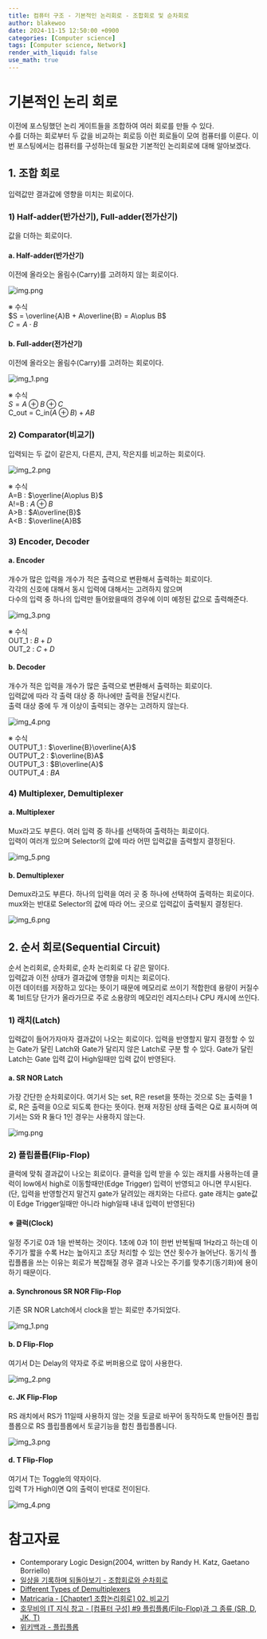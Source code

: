 ```yaml
---
title: 컴퓨터 구조 - 기본적인 논리회로 - 조합회로 및 순차회로
author: blakewoo
date: 2024-11-15 12:50:00 +0900
categories: [Computer science]
tags: [Computer science, Network] 
render_with_liquid: false
use_math: true
---
```


# 기본적인 논리 회로
이전에 포스팅했던 논리 게이트들을 조합하여 여러 회로를 만들 수 있다.   
수를 더하는 회로부터 두 값을 비교하는 회로등 이런 회로들이 모여 컴퓨터를 이룬다.
이번 포스팅에서는 컴퓨터를 구성하는데 필요한 기본적인 논리회로에 대해 알아보겠다.

## 1. 조합 회로
입력값만 결과값에 영향을 미치는 회로이다.

### 1) Half-adder(반가산기), Full-adder(전가산기)
값을 더하는 회로이다.

#### a. Half-adder(반가산기)
이전에 올라오는 올림수(Carry)를 고려하지 않는 회로이다.   

![img.png](/assets/blog/cs/logical_circuit/basic_conbination_circuit/img.png)

※ 수식   
$S = \overline{A}B + A\overline{B} = A\oplus B$      
$C = A\cdot B$

#### b. Full-adder(전가산기)
이전에 올라오는 올림수(Carry)를 고려하는 회로이다.    

![img_1.png](/assets/blog/cs/logical_circuit/basic_conbination_circuit/img_1.png)

※ 수식   
$S = A\oplus B \oplus C$   
C_out = C_in$(A \oplus B) + AB$

### 2) Comparator(비교기)
입력되는 두 값이 같은지, 다른지, 큰지, 작은지를 비교하는 회로이다.

![img_2.png](/assets/blog/cs/logical_circuit/basic_conbination_circuit/img_2.png)

※ 수식   
A=B : $\overline{A\oplus B}$   
A!=B : $A \oplus B$   
A>B : $A\overline{B}$   
A<B : $\overline{A}B$


### 3) Encoder, Decoder
#### a. Encoder
개수가 많은 입력을 개수가 적은 출력으로 변환해서 출력하는 회로이다.   
각각의 신호에 대해서 동시 입력에 대해서는 고려하지 않으며   
다수의 입력 중 하나의 입력만 들어왔을때의 경우에 이미 예정된 값으로 출력해준다.

![img_3.png](/assets/blog/cs/logical_circuit/basic_conbination_circuit/img_3.png)

※ 수식   
OUT_1 : $B+D$   
OUT_2 : $C+D$

#### b. Decoder
개수가 적은 입력을 개수가 많은 출력으로 변환해서 출력하는 회로이다.   
입력값에 따라 각 출력 대상 중 하나에만 출력을 전달시킨다.   
출력 대상 중에 두 개 이상이 출력되는 경우는 고려하지 않는다.

![img_4.png](/assets/blog/cs/logical_circuit/basic_conbination_circuit/img_4.png)

※ 수식   
OUTPUT_1 : $\overline{B}\overline{A}$   
OUTPUT_2 : $\overline{B}A$   
OUTPUT_3 : $B\overline{A}$   
OUTPUT_4 : $BA$

### 4) Multiplexer, Demultiplexer
#### a. Multiplexer
Mux라고도 부른다. 여러 입력 중 하나를 선택하여 출력하는 회로이다.   
입력이 여러개 있으며 Selector의 값에 따라 어떤 입력값을 출력할지 결정된다.

![img_5.png](/assets/blog/cs/logical_circuit/basic_conbination_circuit/img_5.png)


#### b. Demultiplexer
Demux라고도 부른다. 하나의 입력을 여러 곳 중 하나에 선택하여 출력하는 회로이다.   
mux와는 반대로 Selector의 값에 따라 어느 곳으로 입력값이 출력될지 결정된다.

![img_6.png](/assets/blog/cs/logical_circuit/basic_conbination_circuit/img_6.png)

## 2. 순서 회로(Sequential Circuit)
순서 논리회로, 순차회로, 순차 논리회로 다 같은 말이다.   
입력값과 이전 상태가 결과값에 영향을 미치는 회로이다.   
이전 데이터를 저장하고 있다는 뜻이기 때문에 메모리로 쓰이기 적합한데
용량이 커질수록 1비트당 단가가 올라가므로 주로 소용량의 메모리인 레지스터나 CPU 캐시에 쓰인다.

### 1) 래치(Latch)
입력값이 들어가자마자 결과값이 나오는 회로이다. 
입력을 반영할지 말지 결정할 수 있는 Gate가 달린 Latch와 Gate가 달리지 않은 Latch로 구분 할 수 있다.
Gate가 달린 Latch는 Gate 입력 값이 High일때만 입력 값이 반영된다.

#### a. SR NOR Latch
가장 간단한 순차회로이다. 여기서 S는 set, R은 reset을 뜻하는 것으로
S는 출력을 1로, R은 출력을 0으로 되도록 한다는 뜻이다.
현재 저장된 상태 출력은 Q로 표시하며 여기서는 S와 R 둘다 1인 경우는 사용하지 않는다.

![img.png](/assets/blog/cs/logical_circuit/basic_conbination_circuit/img_7.png)

### 2) 플립플롭(Flip-Flop)
클럭에 맞춰 결과값이 나오는 회로이다. 클럭을 입력 받을 수 있는 래치를
사용하는데 클럭이 low에서 high로 이동할때만(Edge Trigger) 입력이 반영되고 아니면 무시된다.   
(단, 입력을 반영할건지 말건지 gate가 달려있는 래치와는 다르다. gate 래치는 gate값이 Edge Trigger일때만 아니라
high일때 내내 입력이 반영된다)

#### ※ 클럭(Clock)
일정 주기로 0과 1을 반복하는 것이다. 1초에 0과 1이 한번 반복될때 1Hz라고 하는데 이 주기가 짧을 수록
Hz는 높아지고 초당 처리할 수 있는 연산 횟수가 늘어난다.
동기식 플립플롭을 쓰는 이유는 회로가 복잡해질 경우 결과 나오는 주기를 맞추기(동기화)에 용이하기 때문이다.

#### a. Synchronous SR NOR Flip-Flop
기존 SR NOR Latch에서 clock을 받는 회로만 추가되었다.

![img_1.png](/assets/blog/cs/logical_circuit/basic_conbination_circuit/img_8.png)

#### b. D Flip-Flop
여기서 D는 Delay의 약자로 주로 버퍼용으로 많이 사용한다.

![img_2.png](/assets/blog/cs/logical_circuit/basic_conbination_circuit/img_9.png)

#### c. JK Flip-Flop
RS 래치에서 RS가 11일때 사용하지 않는 것을 토글로 바꾸어 동작하도록 만들어진 플립플롭으로
RS 플립플롭에서 토글기능을 합친 플립플롭니다.

![img_3.png](/assets/blog/cs/logical_circuit/basic_conbination_circuit/img_10.png)

#### d. T Flip-Flop
여기서 T는 Toggle의 약자이다.    
입력 T가 High이면 Q의 출력이 반대로 전이된다.

![img_4.png](/assets/blog/cs/logical_circuit/basic_conbination_circuit/img_11.png)

# 참고자료
- Contemporary Logic Design(2004, written by Randy H. Katz, Gaetano Borriello)
- [일상을 기록하며 되돌아보기 - 조합회로와 순차회로](https://tomyself148.tistory.com/33)
- [Different Types of Demultiplexers](https://www.elprocus.com/different-types-of-demultiplexers/) 
- [Matricaria - [Chapter1 조합논리회로] 02. 비교기](https://happy-matricaria.tistory.com/18)
- [호무비의 IT 지식 창고 - [컴퓨터 구성] #9 플립플롭(Filp-Flop)과 그 종류 (SR, D, JK, T)](https://homubee.tistory.com/47)
- [위키백과 - 플립플롭](https://ko.wikipedia.org/wiki/%ED%94%8C%EB%A6%BD%ED%94%8C%EB%A1%AD)
